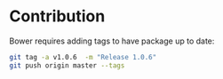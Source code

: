 # Contribution

Bower requires adding tags to have package up to date:

```bash
git tag -a v1.0.6  -m "Release 1.0.6"
git push origin master --tags
```
